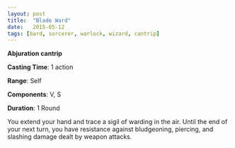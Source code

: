 ```yaml
---
layout: post
title:  "Blade Ward"
date:   2015-05-12
tags: [bard, sorcerer, warlock, wizard, cantrip]
---
```


**Abjuration cantrip**

**Casting Time**: 1 action

**Range**: Self

**Components**: V, S

**Duration**: 1 Round

You extend your hand and trace a sigil of warding in the air. Until the end of your next turn, you have resistance against bludgeoning, piercing, and slashing damage dealt by weapon attacks.

